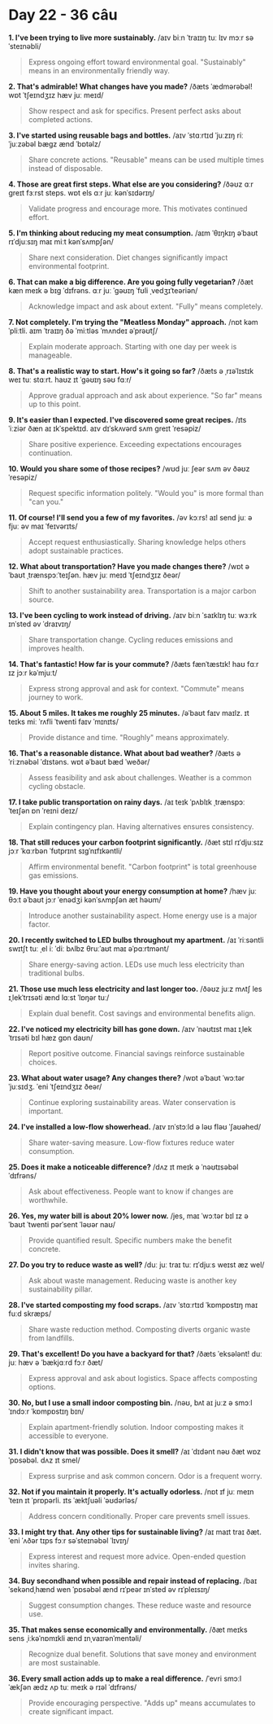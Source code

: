 # Day 22 - 36 câu

**1. I've been trying to live more sustainably.**
/aɪv biːn ˈtraɪɪŋ tuː lɪv mɔːr səˈsteɪnəbli/
> Express ongoing effort toward environmental goal. "Sustainably" means in an environmentally friendly way.

**2. That's admirable! What changes have you made?**
/ðæts ˈædmərəbəl! wɒt ˈtʃeɪndʒɪz hæv juː meɪd/
> Show respect and ask for specifics. Present perfect asks about completed actions.

**3. I've started using reusable bags and bottles.**
/aɪv ˈstɑːrtɪd ˈjuːzɪŋ riːˈjuːzəbəl bæɡz ænd ˈbɒtəlz/
> Share concrete actions. "Reusable" means can be used multiple times instead of disposable.

**4. Those are great first steps. What else are you considering?**
/ðəʊz ɑːr ɡreɪt fɜːrst steps. wɒt els ɑːr juː kənˈsɪdərɪŋ/
> Validate progress and encourage more. This motivates continued effort.

**5. I'm thinking about reducing my meat consumption.**
/aɪm ˈθɪŋkɪŋ əˈbaʊt rɪˈdjuːsɪŋ maɪ miːt kənˈsʌmpʃən/
> Share next consideration. Diet changes significantly impact environmental footprint.

**6. That can make a big difference. Are you going fully vegetarian?**
/ðæt kæn meɪk ə bɪɡ ˈdɪfrəns. ɑːr juː ˈɡəʊɪŋ ˈfʊli ˌvedʒɪˈteəriən/
> Acknowledge impact and ask about extent. "Fully" means completely.

**7. Not completely. I'm trying the "Meatless Monday" approach.**
/nɒt kəmˈpliːtli. aɪm ˈtraɪɪŋ ðə ˈmiːtləs ˈmʌndeɪ əˈprəʊtʃ/
> Explain moderate approach. Starting with one day per week is manageable.

**8. That's a realistic way to start. How's it going so far?**
/ðæts ə ˌrɪəˈlɪstɪk weɪ tuː stɑːrt. haʊz ɪt ˈɡəʊɪŋ səʊ fɑːr/
> Approve gradual approach and ask about experience. "So far" means up to this point.

**9. It's easier than I expected. I've discovered some great recipes.**
/ɪts ˈiːziər ðæn aɪ ɪkˈspektɪd. aɪv dɪˈskʌvərd sʌm ɡreɪt ˈresəpiz/
> Share positive experience. Exceeding expectations encourages continuation.

**10. Would you share some of those recipes?**
/wʊd juː ʃeər sʌm əv ðəʊz ˈresəpiz/
> Request specific information politely. "Would you" is more formal than "can you."

**11. Of course! I'll send you a few of my favorites.**
/əv kɔːrs! aɪl send juː ə fjuː əv maɪ ˈfeɪvərɪts/
> Accept request enthusiastically. Sharing knowledge helps others adopt sustainable practices.

**12. What about transportation? Have you made changes there?**
/wɒt əˈbaʊt ˌtrænspɔːˈteɪʃən. hæv juː meɪd ˈtʃeɪndʒɪz ðeər/
> Shift to another sustainability area. Transportation is a major carbon source.

**13. I've been cycling to work instead of driving.**
/aɪv biːn ˈsaɪklɪŋ tuː wɜːrk ɪnˈsted əv ˈdraɪvɪŋ/
> Share transportation change. Cycling reduces emissions and improves health.

**14. That's fantastic! How far is your commute?**
/ðæts fænˈtæstɪk! haʊ fɑːr ɪz jɔːr kəˈmjuːt/
> Express strong approval and ask for context. "Commute" means journey to work.

**15. About 5 miles. It takes me roughly 25 minutes.**
/əˈbaʊt faɪv maɪlz. ɪt teɪks miː ˈrʌfli ˈtwenti faɪv ˈmɪnɪts/
> Provide distance and time. "Roughly" means approximately.

**16. That's a reasonable distance. What about bad weather?**
/ðæts ə ˈriːznəbəl ˈdɪstəns. wɒt əˈbaʊt bæd ˈweðər/
> Assess feasibility and ask about challenges. Weather is a common cycling obstacle.

**17. I take public transportation on rainy days.**
/aɪ teɪk ˈpʌblɪk ˌtrænspɔːˈteɪʃən ɒn ˈreɪni deɪz/
> Explain contingency plan. Having alternatives ensures consistency.

**18. That still reduces your carbon footprint significantly.**
/ðæt stɪl rɪˈdjuːsɪz jɔːr ˈkɑːrbən ˈfʊtprɪnt sɪɡˈnɪfɪkəntli/
> Affirm environmental benefit. "Carbon footprint" is total greenhouse gas emissions.

**19. Have you thought about your energy consumption at home?**
/hæv juː θɔːt əˈbaʊt jɔːr ˈenədʒi kənˈsʌmpʃən æt həʊm/
> Introduce another sustainability aspect. Home energy use is a major factor.

**20. I recently switched to LED bulbs throughout my apartment.**
/aɪ ˈriːsəntli swɪtʃt tuː ˌel iː ˈdiː bʌlbz θruːˈaʊt maɪ əˈpɑːrtmənt/
> Share energy-saving action. LEDs use much less electricity than traditional bulbs.

**21. Those use much less electricity and last longer too.**
/ðəʊz juːz mʌtʃ les ɪˌlekˈtrɪsəti ænd lɑːst ˈlɒŋər tuː/
> Explain dual benefit. Cost savings and environmental benefits align.

**22. I've noticed my electricity bill has gone down.**
/aɪv ˈnəʊtɪst maɪ ɪˌlekˈtrɪsəti bɪl hæz ɡɒn daʊn/
> Report positive outcome. Financial savings reinforce sustainable choices.

**23. What about water usage? Any changes there?**
/wɒt əˈbaʊt ˈwɔːtər ˈjuːsɪdʒ. ˈeni ˈtʃeɪndʒɪz ðeər/
> Continue exploring sustainability areas. Water conservation is important.

**24. I've installed a low-flow showerhead.**
/aɪv ɪnˈstɔːld ə ləʊ fləʊ ˈʃaʊəhed/
> Share water-saving measure. Low-flow fixtures reduce water consumption.

**25. Does it make a noticeable difference?**
/dʌz ɪt meɪk ə ˈnəʊtɪsəbəl ˈdɪfrəns/
> Ask about effectiveness. People want to know if changes are worthwhile.

**26. Yes, my water bill is about 20% lower now.**
/jes, maɪ ˈwɔːtər bɪl ɪz əˈbaʊt ˈtwenti pərˈsent ˈləʊər naʊ/
> Provide quantified result. Specific numbers make the benefit concrete.

**27. Do you try to reduce waste as well?**
/duː juː traɪ tuː rɪˈdjuːs weɪst æz wel/
> Ask about waste management. Reducing waste is another key sustainability pillar.

**28. I've started composting my food scraps.**
/aɪv ˈstɑːrtɪd ˈkɒmpɒstɪŋ maɪ fuːd skræps/
> Share waste reduction method. Composting diverts organic waste from landfills.

**29. That's excellent! Do you have a backyard for that?**
/ðæts ˈeksələnt! duː juː hæv ə ˈbækjɑːrd fɔːr ðæt/
> Express approval and ask about logistics. Space affects composting options.

**30. No, but I use a small indoor composting bin.**
/nəʊ, bʌt aɪ juːz ə smɔːl ˈɪndɔːr ˈkɒmpɒstɪŋ bɪn/
> Explain apartment-friendly solution. Indoor composting makes it accessible to everyone.

**31. I didn't know that was possible. Does it smell?**
/aɪ ˈdɪdənt nəʊ ðæt wɒz ˈpɒsəbəl. dʌz ɪt smel/
> Express surprise and ask common concern. Odor is a frequent worry.

**32. Not if you maintain it properly. It's actually odorless.**
/nɒt ɪf juː meɪnˈteɪn ɪt ˈprɒpərli. ɪts ˈæktʃuəli ˈəʊdərləs/
> Address concern conditionally. Proper care prevents smell issues.

**33. I might try that. Any other tips for sustainable living?**
/aɪ maɪt traɪ ðæt. ˈeni ˈʌðər tɪps fɔːr səˈsteɪnəbəl ˈlɪvɪŋ/
> Express interest and request more advice. Open-ended question invites sharing.

**34. Buy secondhand when possible and repair instead of replacing.**
/baɪ ˈsekəndˌhænd wen ˈpɒsəbəl ænd rɪˈpeər ɪnˈsted əv rɪˈpleɪsɪŋ/
> Suggest consumption changes. These reduce waste and resource use.

**35. That makes sense economically and environmentally.**
/ðæt meɪks sens ˌiːkəˈnɒmɪkli ænd ɪnˌvaɪrənˈmentəli/
> Recognize dual benefit. Solutions that save money and environment are most sustainable.

**36. Every small action adds up to make a real difference.**
/ˈevri smɔːl ˈækʃən ædz ʌp tuː meɪk ə rɪəl ˈdɪfrəns/
> Provide encouraging perspective. "Adds up" means accumulates to create significant impact.

